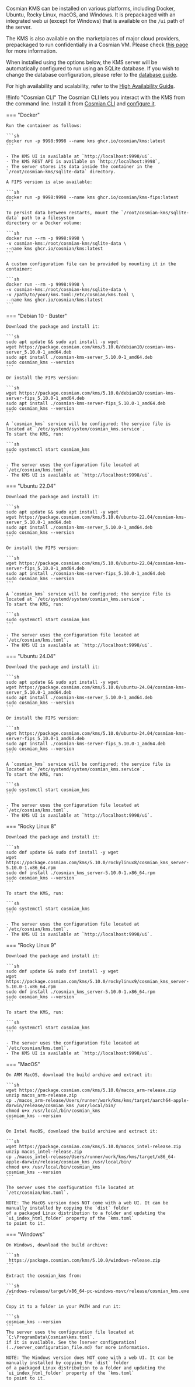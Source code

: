 Cosmian KMS can be installed on various platforms, including Docker, Ubuntu, Rocky Linux, macOS, and Windows.
It is prepackaged with an integrated web ui (except for Windows) that is available on the `/ui` path of the server.

The KMS is also available on the marketplaces of major cloud providers, prepackaged to run confidentially in a Cosmian VM.
Please check [this page](./marketplace_guide.md) for more information.

When installed using the options below, the KMS server will be automatically configured to run
using an SQLite database.
If you wish to change the database configuration, please refer to the [database guide](../database.md).

For high availability and scalability, refer to the [High Availability Guide](./high_availability_mode.md).

!!!info "Cosmian CLI"
    The Cosmian CLI lets you interact with the KMS from the command line.
    Install it from [Cosmian CLI](https://package.cosmian.com/cli/)
    and [configure it](../../cosmian_cli/index.md).

=== "Docker"

    Run the container as follows:

    ```sh
    docker run -p 9998:9998 --name kms ghcr.io/cosmian/kms:latest
    ```

    - The KMS UI is available at `http://localhost:9998/ui`.
    - The KMS REST API is available on `http://localhost:9998`,
    - The server stores its data inside the container in the `/root/cosmian-kms/sqlite-data` directory.

    A FIPS version is also available:

    ```sh
    docker run -p 9998:9998 --name kms ghcr.io/cosmian/kms-fips:latest
    ```

    To persist data between restarts, mount the `/root/cosmian-kms/sqlite-data` path to a filesystem
    directory or a Docker volume:

    ```sh
    docker run --rm -p 9998:9998 \
    -v cosmian-kms:/root/cosmian-kms/sqlite-data \
    --name kms ghcr.io/cosmian/kms:latest
    ```

    A custom configuration file can be provided by mounting it in the container:

    ```sh
    docker run --rm -p 9998:9998 \
    -v cosmian-kms:/root/cosmian-kms/sqlite-data \
    -v /path/to/your/kms.toml:/etc/cosmian/kms.toml \
    --name kms ghcr.io/cosmian/kms:latest
    ```

=== "Debian 10 - Buster"

    Download the package and install it:

    ```sh
    sudo apt update && sudo apt install -y wget
    wget https://package.cosmian.com/kms/5.10.0/debian10/cosmian-kms-server_5.10.0-1_amd64.deb
    sudo apt install ./cosmian-kms-server_5.10.0-1_amd64.deb
    sudo cosmian_kms --version
    ```

    Or install the FIPS version:

    ```sh
    wget https://package.cosmian.com/kms/5.10.0/debian10/cosmian-kms-server-fips_5.10.0-1_amd64.deb
    sudo apt install ./cosmian-kms-server-fips_5.10.0-1_amd64.deb
    sudo cosmian_kms --version
    ```

    A `cosmian_kms` service will be configured; the service file is located at `/etc/systemd/system/cosmian_kms.service`.
    To start the KMS, run:

    ```sh
    sudo systemctl start cosmian_kms
    ```

    - The server uses the configuration file located at `/etc/cosmian/kms.toml`.
    - The KMS UI is available at `http://localhost:9998/ui`.

=== "Ubuntu 22.04"

    Download the package and install it:

    ```sh
    sudo apt update && sudo apt install -y wget
    wget https://package.cosmian.com/kms/5.10.0/ubuntu-22.04/cosmian-kms-server_5.10.0-1_amd64.deb
    sudo apt install ./cosmian-kms-server_5.10.0-1_amd64.deb
    sudo cosmian_kms --version
    ```

    Or install the FIPS version:

    ```sh
    wget https://package.cosmian.com/kms/5.10.0/ubuntu-22.04/cosmian-kms-server-fips_5.10.0-1_amd64.deb
    sudo apt install ./cosmian-kms-server-fips_5.10.0-1_amd64.deb
    sudo cosmian_kms --version
    ```

    A `cosmian_kms` service will be configured; the service file is located at `/etc/systemd/system/cosmian_kms.service`.
    To start the KMS, run:

    ```sh
    sudo systemctl start cosmian_kms
    ```

    - The server uses the configuration file located at `/etc/cosmian/kms.toml`.
    - The KMS UI is available at `http://localhost:9998/ui`.

=== "Ubuntu 24.04"

    Download the package and install it:

    ```sh
    sudo apt update && sudo apt install -y wget
    wget https://package.cosmian.com/kms/5.10.0/ubuntu-24.04/cosmian-kms-server_5.10.0-1_amd64.deb
    sudo apt install ./cosmian-kms-server_5.10.0-1_amd64.deb
    sudo cosmian_kms --version
    ```

    Or install the FIPS version:

    ```sh
    wget https://package.cosmian.com/kms/5.10.0/ubuntu-24.04/cosmian-kms-server-fips_5.10.0-1_amd64.deb
    sudo apt install ./cosmian-kms-server-fips_5.10.0-1_amd64.deb
    sudo cosmian_kms --version
    ```

    A `cosmian_kms` service will be configured; the service file is located at `/etc/systemd/system/cosmian_kms.service`.
    To start the KMS, run:

    ```sh
    sudo systemctl start cosmian_kms
    ```

    - The server uses the configuration file located at `/etc/cosmian/kms.toml`.
    - The KMS UI is available at `http://localhost:9998/ui`.

=== "Rocky Linux 8"

    Download the package and install it:

    ```sh
    sudo dnf update && sudo dnf install -y wget
    wget https://package.cosmian.com/kms/5.10.0/rockylinux8/cosmian_kms_server-5.10.0-1.x86_64.rpm
    sudo dnf install ./cosmian_kms_server-5.10.0-1.x86_64.rpm
    sudo cosmian_kms --version
    ```

    To start the KMS, run:

    ```sh
    sudo systemctl start cosmian_kms
    ```

    - The server uses the configuration file located at `/etc/cosmian/kms.toml`.
    - The KMS UI is available at `http://localhost:9998/ui`.

=== "Rocky Linux 9"

    Download the package and install it:

    ```sh
    sudo dnf update && sudo dnf install -y wget
    wget https://package.cosmian.com/kms/5.10.0/rockylinux9/cosmian_kms_server-5.10.0-1.x86_64.rpm
    sudo dnf install ./cosmian_kms_server-5.10.0-1.x86_64.rpm
    sudo cosmian_kms --version
    ```

    To start the KMS, run:

    ```sh
    sudo systemctl start cosmian_kms
    ```

    - The server uses the configuration file located at `/etc/cosmian/kms.toml`.
    - The KMS UI is available at `http://localhost:9998/ui`.

=== "MacOS"

    On ARM MacOS, download the build archive and extract it:

    ```sh
    wget https://package.cosmian.com/kms/5.10.0/macos_arm-release.zip
    unzip macos_arm-release.zip
    cp ./macos_arm-release/Users/runner/work/kms/kms/target/aarch64-apple-darwin/release/cosmian_kms /usr/local/bin/
    chmod u+x /usr/local/bin/cosmian_kms
    cosmian_kms --version
    ```

    On Intel MacOS, download the build archive and extract it:

    ```sh
    wget https://package.cosmian.com/kms/5.10.0/macos_intel-release.zip
    unzip macos_intel-release.zip
    cp ./macos_intel-release/Users/runner/work/kms/kms/target/x86_64-apple-darwin/release/cosmian_kms /usr/local/bin/
    chmod u+x /usr/local/bin/cosmian_kms
    cosmian_kms --version
    ```

    The server uses the configuration file located at `/etc/cosmian/kms.toml`.

    NOTE: The MacOS version does NOT come with a web UI. It can be manually installed by copying the `dist` folder
    of a packaged Linux distribution to a folder and updating the `ui_index_html_folder` property of the `kms.toml`
    to point to it.

=== "Windows"

    On Windows, download the build archive:

    ```sh
     https://package.cosmian.com/kms/5.10.0/windows-release.zip
    ```

    Extract the cosmian_kms from:

    ```sh
    /windows-release/target/x86_64-pc-windows-msvc/release/cosmian_kms.exe
    ```

    Copy it to a folder in your PATH and run it:

    ```sh
    cosmian_kms --version
    ```
    The server uses the configuration file located at `C:\ProgramData\Cosmian\kms.toml`.
    if it is available. See the [server configuration](../server_configuration_file.md) for more information.

    NOTE: The Windows version does NOT come with a web UI. It can be manually installed by copying the `dist` folder
    of a packaged Linux distribution to a folder and updating the `ui_index_html_folder` property of the `kms.toml`
    to point to it.
